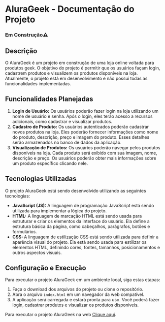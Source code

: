 # AluraGeek - Documentação do Projeto 
### Em Construção⚠️
## Descrição
O AluraGeek é um projeto em construção de uma loja online voltada para produtos geek. O objetivo do projeto é permitir que os usuários façam login, cadastrem produtos e visualizem os produtos disponíveis na loja. Atualmente, o projeto está em desenvolvimento e não possui todas as funcionalidades implementadas.

## Funcionalidades Planejadas
1. <strong>Login de Usuário:</strong> Os usuários poderão fazer login na loja utilizando um nome de usuário e senha. Após o login, eles terão acesso a recursos adicionais, como cadastrar e visualizar produtos.
2. <strong>Cadastro de Produto:</strong> Os usuários autenticados poderão cadastrar novos produtos na loja. Eles poderão fornecer informações como nome do produto, descrição, preço e imagem do produto. Esses detalhes serão armazenados no banco de dados da aplicação.
3. <strong>Visualização de Produtos:</strong> Os usuários poderão navegar pelos produtos disponíveis na loja. Cada produto será exibido com sua imagem, nome, descrição e preço. Os usuários poderão obter mais informações sobre um produto específico clicando nele.

## Tecnologias Utilizadas
O projeto AluraGeek está sendo desenvolvido utilizando as seguintes tecnologias:
* <strong>JavaScript (JS):</strong> A linguagem de programação JavaScript está sendo utilizada para implementar a lógica do projeto.
* <strong>HTML:</strong> A linguagem de marcação HTML está sendo usada para estruturar e criar os elementos da interface do usuário. Ela define a estrutura básica da página, como cabeçalhos, parágrafos, botões e formulários.
* <strong>CSS:</strong> A linguagem de estilização CSS está sendo utilizada para definir a aparência visual do projeto. Ela está sendo usada para estilizar os elementos HTML, definindo cores, fontes, tamanhos, posicionamentos e outros aspectos visuais.
  
## Configuração e Execução
Para executar o projeto AluraGeek em um ambiente local, siga estas etapas:
1. Faça o download dos arquivos do projeto ou clone o repositório.
2. Abra o arquivo `index.html` em um navegador da web compatível.
3. A aplicação será carregada e estará pronta para uso. Você poderá fazer login, cadastrar produtos e visualizar os produtos disponíveis.

Para executar o projeto AluraGeek na web [Clique aqui](https://italofvm.github.io/aluraGeek/).

